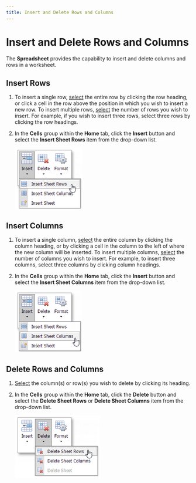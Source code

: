 ```yaml
---
title: Insert and Delete Rows and Columns
---
```

# Insert and Delete Rows and Columns
The **Spreadsheet** provides the capability to insert and delete columns and rows in a worksheet.

## Insert Rows
1. To insert a single row, [select](../editing-cells/select-cells-or-cell-content.md) the entire row by clicking the row heading, or click a cell in the row above the position in which you wish to insert a new row. To insert multiple rows, [select](../editing-cells/select-cells-or-cell-content.md) the number of rows you wish to insert. For example, if you wish to insert three rows, select three rows by clicking the row headings.
2. In the **Cells** group within the **Home** tab, click the **Insert** button and select the **Insert Sheet Rows** item from the drop-down list.
	
	![EUD_ASPxSpreadsheet_Home_InsertSheetRows](../../../images/img26048.png)

## Insert Columns
1. To insert a single column, [select](../editing-cells/select-cells-or-cell-content.md) the entire column by clicking the column heading, or by clicking a cell in the column to the left of where the new column will be inserted. To insert multiple columns, [select](../editing-cells/select-cells-or-cell-content.md) the number of columns you wish to insert. For example, to insert three columns, select three columns by clicking column headings.
2. In the **Cells** group within the **Home** tab, click the **Insert** button and select the **Insert Sheet Columns** item from the drop-down list.
	
	![EUD_ASPxSpreadsheet_Home_InsertSheetColumns](../../../images/img26049.png)

## Delete Rows and Columns
1. [Select](../editing-cells/select-cells-or-cell-content.md) the column(s) or row(s) you wish to delete by clicking its heading.
2. In the **Cells** group within the **Home** tab, click the **Delete** button and select the **Delete Sheet Rows** or **Delete Sheet Columns** item from the drop-down list.
	
	![EUD_ASPxSpreadsheet_Home_DeleteSheetRows](../../../images/img26050.png)